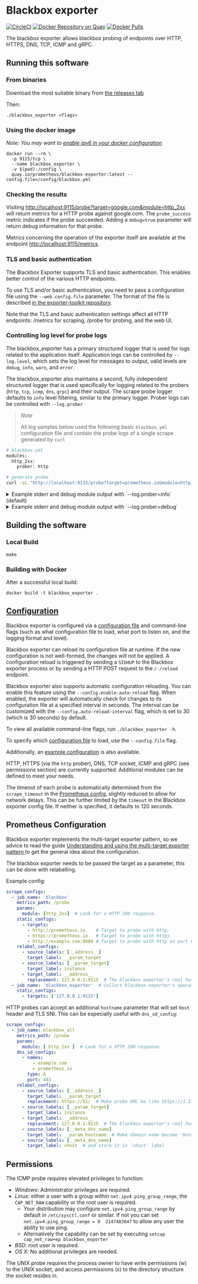 # Blackbox exporter

[![CircleCI](https://circleci.com/gh/prometheus/blackbox_exporter/tree/master.svg?style=shield)][circleci]
[![Docker Repository on Quay](https://quay.io/repository/prometheus/blackbox-exporter/status)][quay]
[![Docker Pulls](https://img.shields.io/docker/pulls/prom/blackbox-exporter.svg?maxAge=604800)][hub]

The blackbox exporter allows blackbox probing of endpoints over
HTTP, HTTPS, DNS, TCP, ICMP and gRPC.

## Running this software

### From binaries

Download the most suitable binary from [the releases tab](https://github.com/prometheus/blackbox_exporter/releases)

Then:

    ./blackbox_exporter <flags>


### Using the docker image

*Note: You may want to [enable ipv6 in your docker configuration](https://docs.docker.com/v17.09/engine/userguide/networking/default_network/ipv6/)*

    docker run --rm \
      -p 9115/tcp \
      --name blackbox_exporter \
      -v $(pwd):/config \
      quay.io/prometheus/blackbox-exporter:latest --config.file=/config/blackbox.yml

### Checking the results

Visiting [http://localhost:9115/probe?target=google.com&module=http_2xx](http://localhost:9115/probe?target=google.com&module=http_2xx)
will return metrics for a HTTP probe against google.com. The `probe_success`
metric indicates if the probe succeeded. Adding a `debug=true` parameter
will return debug information for that probe.

Metrics concerning the operation of the exporter itself are available at the
endpoint <http://localhost:9115/metrics>.

### TLS and basic authentication

The Blackbox Exporter supports TLS and basic authentication. This enables better
control of the various HTTP endpoints.

To use TLS and/or basic authentication, you need to pass a configuration file
using the `--web.config.file` parameter. The format of the file is described
[in the exporter-toolkit repository](https://github.com/prometheus/exporter-toolkit/blob/master/docs/web-configuration.md).

Note that the TLS and basic authentication settings affect all HTTP endpoints:
/metrics for scraping, /probe for probing, and the web UI.

### Controlling log level for probe logs

The blackbox_exporter has a primary structured logger that is used for logs related to the application itself. Application logs can be controlled by `--log.level`, which sets the log level for messages to output, valid levels are `debug`, `info`, `warn`, and `error`.

The blackbox_exporter also maintains a second, fully independent structured logger that is used specifically for logging related to the probers (`http`, `tcp`, `icmp`, `dns`, `grpc`) and their output.
The scrape probe logger defaults to `info` level filtering, similar to the primary logger. Prober logs can be controlled with `--log.prober`

> _Note_
>
> All log samples below used the following basic `blackbox.yml` configuration file and contain the probe logs of a single scrape generated by `curl`

```bash
# blackbox.yml
modules:
  http_2xx:
    prober: http

# generate probe
curl -sL "http://localhost:9115/probe?target=prometheus.io&module=http_2xx&debug=true"
```

<details>
<summary>Example stderr and debug module output with `--log.prober=info` (default)</summary>

```shell
~ $ ./blackbox_exporter --config.file ./blackbox.yml
time=2025-09-09T00:58:02.557-04:00 level=INFO source=main.go:95 msg="Starting blackbox_exporter" version="(version=0.27.0, branch=feat/make-scrape-logger-independent, revision=47e27d09847edf2ade2732b50663c37ed8177485)"
time=2025-09-09T00:58:02.557-04:00 level=INFO source=main.go:96 msg="(go=go1.24.4, platform=linux/amd64, user=tjhop@contraband, date=20250909-04:57:55, tags=unknown)"
time=2025-09-09T00:58:02.557-04:00 level=INFO source=main.go:108 msg="Loaded config file"
time=2025-09-09T00:58:02.558-04:00 level=INFO source=tls_config.go:347 msg="Listening on" address=[::]:9115
time=2025-09-09T00:58:02.558-04:00 level=INFO source=tls_config.go:350 msg="TLS is disabled." http2=false address=[::]:9115
time=2025-09-09T00:58:06.756-04:00 level=WARN source=http.go:490 msg="Received redirect" module=http_2xx target=prometheus.io location=https://prometheus.io/
^Ctime=2025-09-09T00:58:12.257-04:00 level=INFO source=main.go:290 msg="Received SIGTERM, exiting gracefully..."
```

```shell
~ $ curl -sL "http://localhost:9115/probe?target=prometheus.io&module=http_2xx&debug=true" | sed '/Metrics that would have been returned/q'
Logs for the probe:
time=2025-09-09T00:58:06.756-04:00 level=WARN source=http.go:490 msg="Received redirect" module=http_2xx target=prometheus.io location=https://prometheus.io/



Metrics that would have been returned:
```
</details>

<details>
<summary>Example stderr and debug module output with `--log.prober=debug`</summary>

```shell
~ $ ./blackbox_exporter --config.file ./blackbox.yml --log.prober=debug
time=2025-09-09T00:58:21.483-04:00 level=INFO source=main.go:95 msg="Starting blackbox_exporter" version="(version=0.27.0, branch=feat/make-scrape-logger-independent, revision=47e27d09847edf2ade2732b50663c37ed8177485)"
time=2025-09-09T00:58:21.483-04:00 level=INFO source=main.go:96 msg="(go=go1.24.4, platform=linux/amd64, user=tjhop@contraband, date=20250909-04:57:55, tags=unknown)"
time=2025-09-09T00:58:21.483-04:00 level=INFO source=main.go:108 msg="Loaded config file"
time=2025-09-09T00:58:21.484-04:00 level=INFO source=tls_config.go:347 msg="Listening on" address=[::]:9115
time=2025-09-09T00:58:21.484-04:00 level=INFO source=tls_config.go:350 msg="TLS is disabled." http2=false address=[::]:9115
time=2025-09-09T00:58:26.604-04:00 level=DEBUG source=handler.go:116 msg="Beginning probe" module=http_2xx target=prometheus.io probe=http timeout_seconds=119.5
time=2025-09-09T00:58:26.604-04:00 level=DEBUG source=utils.go:61 msg="Resolving target address" module=http_2xx target=prometheus.io target=prometheus.io ip_protocol=ip4
time=2025-09-09T00:58:26.605-04:00 level=DEBUG source=utils.go:96 msg="Resolved target address" module=http_2xx target=prometheus.io target=prometheus.io ip=104.21.60.220
time=2025-09-09T00:58:26.605-04:00 level=DEBUG source=http.go:209 msg="Making HTTP request" module=http_2xx target=prometheus.io url=http://104.21.60.220 host=prometheus.io
time=2025-09-09T00:58:26.645-04:00 level=WARN source=http.go:490 msg="Received redirect" module=http_2xx target=prometheus.io location=https://prometheus.io/
time=2025-09-09T00:58:26.645-04:00 level=DEBUG source=http.go:209 msg="Making HTTP request" module=http_2xx target=prometheus.io url=https://prometheus.io/ host=""
time=2025-09-09T00:58:26.645-04:00 level=DEBUG source=http.go:224 msg="Address does not match first address, not sending TLS ServerName" module=http_2xx target=prometheus.io first=104.21.60.220 address=prometheus.io
time=2025-09-09T00:58:26.765-04:00 level=DEBUG source=http.go:590 msg="Received HTTP response" module=http_2xx target=prometheus.io status_code=200
time=2025-09-09T00:58:26.800-04:00 level=DEBUG source=http.go:721 msg="Response timings for roundtrip" module=http_2xx target=prometheus.io roundtrip=0 start=2025-09-09T00:58:26.605-04:00 dnsDone=2025-09-09T00:58:26.605-04:00 connectDone=2025-09-09T00:58:26.619-04:00 gotConn=2025-09-09T00:58:26.619-04:00 responseStart=2025-09-09T00:58:26.645-04:00 tlsStart=0001-01-01T00:00:00.000Z tlsDone=0001-01-01T00:00:00.000Z end=0001-01-01T00:00:00.000Z
time=2025-09-09T00:58:26.800-04:00 level=DEBUG source=http.go:721 msg="Response timings for roundtrip" module=http_2xx target=prometheus.io roundtrip=1 start=2025-09-09T00:58:26.645-04:00 dnsDone=2025-09-09T00:58:26.646-04:00 connectDone=2025-09-09T00:58:26.656-04:00 gotConn=2025-09-09T00:58:26.717-04:00 responseStart=2025-09-09T00:58:26.765-04:00 tlsStart=2025-09-09T00:58:26.657-04:00 tlsDone=2025-09-09T00:58:26.717-04:00 end=2025-09-09T00:58:26.800-04:00
time=2025-09-09T00:58:26.801-04:00 level=DEBUG source=handler.go:127 msg="Probe succeeded" module=http_2xx target=prometheus.io duration_seconds=0.196876958
^Ctime=2025-09-09T00:58:32.471-04:00 level=INFO source=main.go:290 msg="Received SIGTERM, exiting gracefully..."
```

```shell
~ $ curl -sL "http://localhost:9115/probe?target=prometheus.io&module=http_2xx&debug=true" | sed '/Metrics that would have been returned/q'
Logs for the probe:
time=2025-09-09T00:58:26.604-04:00 level=DEBUG source=handler.go:116 msg="Beginning probe" module=http_2xx target=prometheus.io probe=http timeout_seconds=119.5
time=2025-09-09T00:58:26.604-04:00 level=DEBUG source=utils.go:61 msg="Resolving target address" module=http_2xx target=prometheus.io target=prometheus.io ip_protocol=ip4
time=2025-09-09T00:58:26.605-04:00 level=DEBUG source=utils.go:96 msg="Resolved target address" module=http_2xx target=prometheus.io target=prometheus.io ip=104.21.60.220
time=2025-09-09T00:58:26.605-04:00 level=DEBUG source=http.go:209 msg="Making HTTP request" module=http_2xx target=prometheus.io url=http://104.21.60.220 host=prometheus.io
time=2025-09-09T00:58:26.645-04:00 level=WARN source=http.go:490 msg="Received redirect" module=http_2xx target=prometheus.io location=https://prometheus.io/
time=2025-09-09T00:58:26.645-04:00 level=DEBUG source=http.go:209 msg="Making HTTP request" module=http_2xx target=prometheus.io url=https://prometheus.io/ host=""
time=2025-09-09T00:58:26.645-04:00 level=DEBUG source=http.go:224 msg="Address does not match first address, not sending TLS ServerName" module=http_2xx target=prometheus.io first=104.21.60.220 address=prometheus.io
time=2025-09-09T00:58:26.765-04:00 level=DEBUG source=http.go:590 msg="Received HTTP response" module=http_2xx target=prometheus.io status_code=200
time=2025-09-09T00:58:26.800-04:00 level=DEBUG source=http.go:721 msg="Response timings for roundtrip" module=http_2xx target=prometheus.io roundtrip=0 start=2025-09-09T00:58:26.605-04:00 dnsDone=2025-09-09T00:58:26.605-04:00 connectDone=2025-09-09T00:58:26.619-04:00 gotConn=2025-09-09T00:58:26.619-04:00 responseStart=2025-09-09T00:58:26.645-04:00 tlsStart=0001-01-01T00:00:00.000Z tlsDone=0001-01-01T00:00:00.000Z end=0001-01-01T00:00:00.000Z
time=2025-09-09T00:58:26.800-04:00 level=DEBUG source=http.go:721 msg="Response timings for roundtrip" module=http_2xx target=prometheus.io roundtrip=1 start=2025-09-09T00:58:26.645-04:00 dnsDone=2025-09-09T00:58:26.646-04:00 connectDone=2025-09-09T00:58:26.656-04:00 gotConn=2025-09-09T00:58:26.717-04:00 responseStart=2025-09-09T00:58:26.765-04:00 tlsStart=2025-09-09T00:58:26.657-04:00 tlsDone=2025-09-09T00:58:26.717-04:00 end=2025-09-09T00:58:26.800-04:00
time=2025-09-09T00:58:26.801-04:00 level=DEBUG source=handler.go:127 msg="Probe succeeded" module=http_2xx target=prometheus.io duration_seconds=0.196876958



Metrics that would have been returned:
```
</details>

## Building the software

### Local Build

    make


### Building with Docker

After a successful local build:

    docker build -t blackbox_exporter .

## [Configuration](CONFIGURATION.md)

Blackbox exporter is configured via a [configuration file](CONFIGURATION.md) and command-line flags (such as what configuration file to load, what port to listen on, and the logging format and level).

Blackbox exporter can reload its configuration file at runtime. If the new configuration is not well-formed, the changes will not be applied.
A configuration reload is triggered by sending a `SIGHUP` to the Blackbox exporter process or by sending a HTTP POST request to the `/-/reload` endpoint.

Blackbox exporter also supports automatic configuration reloading. You can enable this feature using the `--config.enable-auto-reload` flag. 
When enabled, the exporter will automatically check for changes to its configuration file at a specified interval in seconds. 
The interval can be customized with the `--config.auto-reload-interval` flag, which is set to 30 (which is 30 seconds) by default.

To view all available command-line flags, run `./blackbox_exporter -h`.

To specify which [configuration file](CONFIGURATION.md) to load, use the `--config.file` flag.

Additionally, an [example configuration](example.yml) is also available.

HTTP, HTTPS (via the `http` prober), DNS, TCP socket, ICMP and gRPC (see permissions section) are currently supported.
Additional modules can be defined to meet your needs.

The timeout of each probe is automatically determined from the `scrape_timeout` in the [Prometheus config](https://prometheus.io/docs/operating/configuration/#configuration-file), slightly reduced to allow for network delays. 
This can be further limited by the `timeout` in the Blackbox exporter config file. If neither is specified, it defaults to 120 seconds.

## Prometheus Configuration

Blackbox exporter implements the multi-target exporter pattern, so we advice
to read the guide [Understanding and using the multi-target exporter pattern
](https://prometheus.io/docs/guides/multi-target-exporter/) to get the general
idea about the configuration.

The blackbox exporter needs to be passed the target as a parameter, this can be
done with relabelling.

Example config:
```yml
scrape_configs:
  - job_name: 'blackbox'
    metrics_path: /probe
    params:
      module: [http_2xx]  # Look for a HTTP 200 response.
    static_configs:
      - targets:
        - http://prometheus.io    # Target to probe with http.
        - https://prometheus.io   # Target to probe with https.
        - http://example.com:8080 # Target to probe with http on port 8080.
    relabel_configs:
      - source_labels: [__address__]
        target_label: __param_target
      - source_labels: [__param_target]
        target_label: instance
      - target_label: __address__
        replacement: 127.0.0.1:9115  # The blackbox exporter's real hostname:port.
  - job_name: 'blackbox_exporter'  # collect blackbox exporter's operational metrics.
    static_configs:
      - targets: ['127.0.0.1:9115']
```

HTTP probes can accept an additional `hostname` parameter that will set `Host` header and TLS SNI. This can be especially useful with `dns_sd_config`:
```yaml
scrape_configs:
  - job_name: blackbox_all
    metrics_path: /probe
    params:
      module: [ http_2xx ]  # Look for a HTTP 200 response.
    dns_sd_configs:
      - names:
          - example.com
          - prometheus.io
        type: A
        port: 443
    relabel_configs:
      - source_labels: [__address__]
        target_label: __param_target
        replacement: https://$1/  # Make probe URL be like https://1.2.3.4:443/
      - source_labels: [__param_target]
        target_label: instance
      - target_label: __address__
        replacement: 127.0.0.1:9115  # The blackbox exporter's real hostname:port.
      - source_labels: [__meta_dns_name]
        target_label: __param_hostname  # Make domain name become 'Host' header for probe requests
      - source_labels: [__meta_dns_name]
        target_label: vhost  # and store it in 'vhost' label
```

## Permissions

The ICMP probe requires elevated privileges to function:

* *Windows*: Administrator privileges are required.
* *Linux*: either a user with a group within `net.ipv4.ping_group_range`, the
  `CAP_NET_RAW` capability or the root user is required.
  * Your distribution may configure `net.ipv4.ping_group_range` by default in
    `/etc/sysctl.conf` or similar. If not you can set
    `net.ipv4.ping_group_range = 0  2147483647` to allow any user the ability
    to use ping.
  * Alternatively the capability can be set by executing `setcap cap_net_raw+ep
    blackbox_exporter`
* *BSD*: root user is required.
* *OS X*: No additional privileges are needed.

The UNIX probe requires the process owner to have write permissions (w) to the UNIX socket,
and access permissions (x) to the directory structure the socket resides in.

[circleci]: https://circleci.com/gh/prometheus/blackbox_exporter
[hub]: https://hub.docker.com/r/prom/blackbox-exporter/
[quay]: https://quay.io/repository/prometheus/blackbox-exporter
